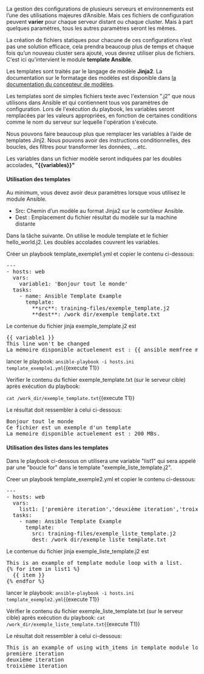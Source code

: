 
La gestion des configurations de plusieurs serveurs et environnements est l’une des utilisations majeures d’Ansible. Mais ces fichiers de configuration peuvent **varier** pour chaque serveur distant ou chaque cluster. Mais à part quelques paramètres, tous les autres paramètres seront les mêmes. 

La création de fichiers statiques pour chacune de ces configurations n’est pas une solution efficace, cela prendra beaucoup plus de temps et chaque fois qu’un nouveau cluster sera ajouté, vous devrez utiliser plus de fichiers. C'est ici qu'intervient le module **template Ansible**.

Les templates sont traités par le langage de modèle **Jinja2**. La documentation sur le formatage des modèles est disponible dans [la documentation du concepteur de modèles](http://jinja.pocoo.org/docs/templates).

Les templates sont de simples fichiers texte avec l'extension ".j2"  que nous utilisons dans Ansible et qui contiennent tous vos paramètres de configuration. Lors de l'exécution du playbook, les variables seront remplacées par les valeurs appropriées, en fonction de certaines conditions comme le nom du serveur sur lequelle l'opération s'exécute. 

Nous pouvons faire beaucoup plus que remplacer les variables à l’aide de templates Jinj2. Nous pouvons avoir des instructions conditionnelles, des boucles, des filtres pour transformer les données, ...etc.

Les variables dans un fichier modèle seront indiquées par les doubles accolades, **"{{variables}}"**
  

#### Utilisation des templates

Au minimum, vous devez avoir deux paramètres lorsque vous utilisez le module Ansible.

- Src: Chemin d’un modèle au format Jinja2 sur le contrôleur Ansible.
- Dest : Emplacement du fichier résultat du modèle sur la machine distante

Dans la tâche suivante. On utilise le module template et le fichier hello_world.j2. Les doubles accolades couvrent les variables.

Créer un playbook template_exemple1.yml et copier le contenu ci-dessous:

<pre class="file">
---
- hosts: web
  vars:
    variable1: 'Bonjour tout le monde'
  tasks:
    - name: Ansible Template Example
      template:
        **src**: training-files/exemple_template.j2
        **dest**: /work_dir/exemple_template.txt
</pre>

Le contenue du fichier jinja exemple_template.j2 est 

<pre class="file">
{{ variable1 }}
This line won't be changed
La mémoire disponible actuelement est : {{ ansible_memfree_mb }} MBs.
</pre>

lancer le playbook: `ansible-playbook -i hosts.ini template_exemple1.yml`{{execute T1}}

Verifier le contenu du fichier exemple_template.txt (sur le serveur cible) après exécution du playbook:

`cat /work_dir/exemple_template.txt`{{execute T1}}

Le résultat doit ressembler à celui ci-dessous:
<pre class="file">
Bonjour tout le monde
Ce fichier est un exemple d'un template
La memoire disponible actuelement est : 200 MBs.
</pre>

#### Utilisation des listes dans les templates
Dans le playbook ci-dessous on utilisera une variable "list1" qui sera appelé par une "boucle for" dans le template "exemple_liste_template.j2".

Creer un playbook template_exemple2.yml et copier le contenu ci-dessous:

<pre class="file">
---
- hosts: web
  vars:
    list1: ['première iteration','deuxième iteration','troixième iteration']
  tasks:
    - name: Ansible Template Example
      template:
        src: training-files/exemple_liste_template.j2
        dest: /work_dir/exemple_liste_template.txt
</pre>

Le contenue du fichier jinja exemple_liste_template.j2 est 

<pre class="file">
This is an example of template module loop with a list.
{% for item in list1 %}
  {{ item }}
{% endfor %}
</pre>

lancer le playbook: `ansible-playbook -i hosts.ini template_exemple2.yml`{{execute T1}}

Vérifier le contenu du fichier exemple_liste_template.txt (sur le serveur cible) après exécution du playbook:
`cat /work_dir/exemple_liste_template.txt`{{execute T1}}

Le résultat doit ressembler à celui ci-dessous:
<pre class="file">
This is an example of using with_items in template module loop with a list.
première iteration
deuxième iteration
troixième iteration
</pre>
